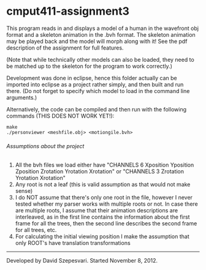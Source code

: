 cmput411-assignment3
====================

This program reads in and displays a model of a human in the wavefront obj format and a skeleton animation in the .bvh format. The skeleton animation may be played back and the model will morph along with it! See the pdf description of the assignment for full features.

(Note that while technically other models can also be loaded, they need to be matched up to the skeleton for the program to work correctly.)

Development was done in eclipse, hence this folder actually can be imported into eclipse as a project rather simply, and then built and run there. (Do not forget to specify which model to load in the command line arguments.)

Alternatively, the code can be compiled and then run with the following commands (THIS DOES NOT WORK YET!):
```
make
./personviewer <meshfile.obj> <motiongile.bvh>
```

###### Assumptions about the project
1. All the bvh files we load either have "CHANNELS 6 Xposition Yposition Zposition Zrotation Yrotation Xrotation" or "CHANNELS 3 Zrotation Yrotation Xrotation"
2. Any root is not a leaf (this is valid assumption as that would not make sense)
3. I do NOT assume that there's only one root in the file, however I never tested whether my parser works with multiple roots or not. In case there are multiple roots, I assume that their animation descriptions are interleaved, as in the first line contains the information about the first frame for all the trees, then the second line describes the second frame for all trees, etc.
4. For calculating the initial viewing position I make the assumption that only ROOT's have translation transformations

--------------------
Developed by David Szepesvari. Started November 8, 2012.